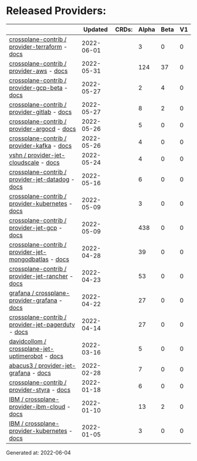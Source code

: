# Released Providers:

||Updated|CRDs:|Alpha|Beta|V1|
|---|---|---|---|---|---|
|[crossplane-contrib / provider-terraform](https://github.com/crossplane-contrib/provider-terraform) - [docs](https://doc.crds.dev/github.com/crossplane-contrib/provider-terraform@v0.2.0)|2022-06-01||3|0|0|
|[crossplane-contrib / provider-aws](https://github.com/crossplane-contrib/provider-aws) - [docs](https://doc.crds.dev/github.com/crossplane-contrib/provider-aws@v0.27.0)|2022-05-31||124|37|0|
|[crossplane-contrib / provider-gcp-beta](https://github.com/crossplane-contrib/provider-gcp-beta) - [docs](https://doc.crds.dev/github.com/crossplane-contrib/provider-gcp-beta@v0.1.0)|2022-05-27||2|4|0|
|[crossplane-contrib / provider-gitlab](https://github.com/crossplane-contrib/provider-gitlab) - [docs](https://doc.crds.dev/github.com/crossplane-contrib/provider-gitlab@v0.2.0)|2022-05-27||8|2|0|
|[crossplane-contrib / provider-argocd](https://github.com/crossplane-contrib/provider-argocd) - [docs](https://doc.crds.dev/github.com/crossplane-contrib/provider-argocd@v0.1.0)|2022-05-26||5|0|0|
|[crossplane-contrib / provider-kafka](https://github.com/crossplane-contrib/provider-kafka) - [docs](https://doc.crds.dev/github.com/crossplane-contrib/provider-kafka@v0.1.0)|2022-05-26||4|0|0|
|[vshn / provider-jet-cloudscale](https://github.com/vshn/provider-jet-cloudscale) - [docs](https://doc.crds.dev/github.com/vshn/provider-jet-cloudscale@v0.3.0)|2022-05-24||4|0|0|
|[crossplane-contrib / provider-jet-datadog](https://github.com/crossplane-contrib/provider-jet-datadog) - [docs](https://doc.crds.dev/github.com/crossplane-contrib/provider-jet-datadog@v0.1.0)|2022-05-16||6|0|0|
|[crossplane-contrib / provider-kubernetes](https://github.com/crossplane-contrib/provider-kubernetes) - [docs](https://doc.crds.dev/github.com/crossplane-contrib/provider-kubernetes@v0.3.0)|2022-05-09||3|0|0|
|[crossplane-contrib / provider-jet-gcp](https://github.com/crossplane-contrib/provider-jet-gcp) - [docs](https://doc.crds.dev/github.com/crossplane-contrib/provider-jet-gcp@v0.2.0-preview)|2022-05-09||438|0|0|
|[crossplane-contrib / provider-jet-mongodbatlas](https://github.com/crossplane-contrib/provider-jet-mongodbatlas) - [docs](https://doc.crds.dev/github.com/crossplane-contrib/provider-jet-mongodbatlas@v0.3.0)|2022-04-28||39|0|0|
|[crossplane-contrib / provider-jet-rancher](https://github.com/crossplane-contrib/provider-jet-rancher) - [docs](https://doc.crds.dev/github.com/crossplane-contrib/provider-jet-rancher@v0.1.0)|2022-04-23||53|0|0|
|[grafana / crossplane-provider-grafana](https://github.com/grafana/crossplane-provider-grafana) - [docs](https://doc.crds.dev/github.com/grafana/crossplane-provider-grafana@v0.1.0)|2022-04-22||27|0|0|
|[crossplane-contrib / provider-jet-pagerduty](https://github.com/crossplane-contrib/provider-jet-pagerduty) - [docs](https://doc.crds.dev/github.com/crossplane-contrib/provider-jet-pagerduty@v0.2.0)|2022-04-14||27|0|0|
|[davidcollom / crossplane-jet-uptimerobot](https://github.com/davidcollom/crossplane-jet-uptimerobot) - [docs](https://doc.crds.dev/github.com/davidcollom/crossplane-jet-uptimerobot@0.0.1)|2022-03-16||5|0|0|
|[abacus3 / provider-jet-grafana](https://github.com/abacus3/provider-jet-grafana) - [docs](https://doc.crds.dev/github.com/abacus3/provider-jet-grafana@v0.1.0)|2022-02-28||7|0|0|
|[crossplane-contrib / provider-styra](https://github.com/crossplane-contrib/provider-styra) - [docs](https://doc.crds.dev/github.com/crossplane-contrib/provider-styra@v0.2.0)|2022-01-18||6|0|0|
|[IBM / crossplane-provider-ibm-cloud](https://github.com/IBM/crossplane-provider-ibm-cloud) - [docs](https://doc.crds.dev/github.com/IBM/crossplane-provider-ibm-cloud@v1.5.0)|2022-01-10||13|2|0|
|[IBM / crossplane-provider-kubernetes](https://github.com/IBM/crossplane-provider-kubernetes) - [docs](https://doc.crds.dev/github.com/IBM/crossplane-provider-kubernetes@v1.5.0)|2022-01-05||3|0|0|

Generated at: 2022-06-04